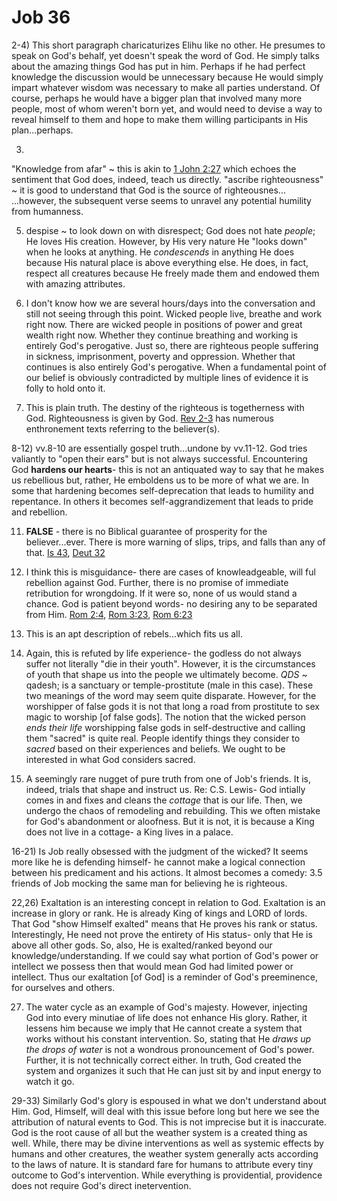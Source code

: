 # Job 36

2-4)
  This short paragraph charicaturizes Elihu like no other.
  He presumes to speak on God's behalf, yet doesn't speak the word of God.
  He simply talks about the amazing things God has put in him.
  Perhaps if he had perfect knowledge the discussion would be unnecessary because He would simply impart whatever wisdom was necessary to make all parties understand.
  Of course, perhaps he would have a bigger plan that involved many more people, most of whom weren't born yet, and would need to devise a way to reveal himself to them and hope to make them willing participants in His plan...perhaps.

3)
  "Knowledge from afar" ~ this is akin to [1 John 2:27]() which echoes the sentiment that God does, indeed, teach us directly.
  "ascribe righteousness" ~ it is good to understand that God is the source of righteousnes...
  ...however, the subsequent verse seems to unravel any potential humility from humanness.

5) despise ~ to look down on with disrespect;
  God does not hate _people_; He loves His creation.
  However, by His very nature He "looks down" when he looks at anything.
  He _condescends_ in anything He does because His natural place is above everything else.
  He does, in fact, respect all creatures because He freely made them and endowed them with amazing attributes.

6) <sigh> I don't know how we are several hours/days into the conversation and still not seeing through this point.
  Wicked people live, breathe and work right now.
  There are wicked people in positions of power and great wealth right now.
  Whether they continue breathing and working is entirely God's perogative.
  Just so, there are righteous people suffering in sickness, imprisonment, poverty and oppression.
  Whether that continues is also entirely God's perogative.
  When a fundamental point of our belief is obviously contradicted by multiple lines of evidence it is folly to hold onto it.

7) This is plain truth.
  The destiny of the righteous is togetherness with God.
  Righteousness is given by God.
  [Rev 2-3]() has numerous enthronement texts referring to the believer(s).

8-12) vv.8-10 are essentially gospel truth...undone by vv.11-12.
  God tries valiantly to "open their ears" but is not always successful.
  Encountering God **hardens our hearts**- this is not an antiquated way to say that he makes us rebellious but, rather, He emboldens us to be more of what we are.
  In some that hardening becomes self-deprecation that leads to humility and repentance.
  In others it becomes self-aggrandizement that leads to pride and rebellion.

11) **FALSE** - there is no Biblical guarantee of prosperity for the believer...ever.
  There is more warning of slips, trips, and falls than any of that.
  [Is 43](), [Deut 32]()

12) I think this is misguidance- there are cases of knowleadgeable, will ful rebellion against God.
  Further, there is no promise of immediate retribution for wrongdoing.
  If it were so, none of us would stand a chance.
  God is patient beyond words- no desiring any to be separated from Him.
  [Rom 2:4](), [Rom 3:23](), [Rom 6:23]()

13) This is an apt description of rebels...which fits us all.

14) Again, this is refuted by life experience- the godless do not always suffer not literally "die in their youth".
  However, it is the circumstances of youth that shape us into the people we ultimately become.
  _QDS_ ~ qadesh; is a sanctuary or temple-prostitute (male in this case).
  These two meanings of the word may seem quite disparate.
  However, for the worshipper of false gods it is not that long a road from prostitute to sex magic to worship [of false gods].
  The notion that the wicked person _ends their life_ worshipping false gods in self-destructive and calling them "sacred" is quite real.
  People identify things they consider to _sacred_ based on their experiences and beliefs.
  We ought to be interested in what God considers sacred.

15) A seemingly rare nugget of pure truth from one of Job's friends.
  It is, indeed, trials that shape and instruct us.
  Re: C.S. Lewis- 
    God intially comes in and fixes and cleans the _cottage_ that is our life.
    Then, we undergo the chaos of remodeling and rebuilding.
    This we often mistake for God's abandonment or aloofness.
    But it is not, it is because a King does not live in a cottage- a King lives in a palace.

16-21) Is Job really obsessed with the judgment of the wicked?
  It seems more like he is defending himself-
  he cannot make a logical connection between his predicament and his actions.
  It almost becomes a comedy: 3.5 friends of Job mocking the same man for believing he is righteous.

22,26) Exaltation is an interesting concept in relation to God.
  Exaltation is an increase in glory or rank.
  He is already King of kings and LORD of lords.
  That God "show Himself exalted" means that He proves his rank or status.
  Interestingly, He need not prove the entirety of His status- only that He is above all other gods.
  So, also, He is exalted/ranked beyond our knowledge/understanding.
  If we could say what portion of God's power or intellect we possess then that would mean God had limited power or intellect.
  Thus our exaltation [of God] is a reminder of God's preeminence, for ourselves and others.

27) The water cycle as an example of God's majesty.
  However, injecting God into every minutiae of life does not enhance His glory.
  Rather, it lessens him because we imply that He cannot create a system that works without his constant intervention.
  So, stating that He _draws up the drops of water_ is not a wondrous pronouncement of God's power.
  Further, it is not technically correct either.
  In truth, God created the system and organizes it such that He can just sit by and input energy to watch it go.

29-33) Similarly God's glory is espoused in what we don't understand about Him.
  God, Himself, will deal with this issue before long but here we see the attribution of natural events to God.
  This is not imprecise but it is inaccurate.
  God is the root cause of all but the weather system is a created thing as well.
  While, there may be divine interventions as well as systemic effects by humans and other creatures, the weather system generally acts according to the laws of nature.
  It is standard fare for humans to attribute every tiny outcome to God's intervention.
  While everything is providential, providence does not require God's direct inetervention.